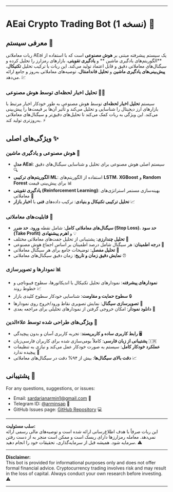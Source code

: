 
---

# AEai Crypto Trading Bot (نسخه 1) 🚀

## معرفی سیستم 🧠

ربات معاملاتی AEai یک سیستم پیشرفته مبتنی بر **هوش مصنوعی** است که با استفاده از **الگوریتم‌های یادگیری ماشین ** و **یادگیری تقویتی**، بازارهای رمزارز را تحلیل کرده و سیگنال‌های معاملاتی دقیق و قابل اعتماد تولید می‌کند. این ربات با ترکیب تحلیل **تکنیکال**، **پیش‌بینی‌های یادگیری ماشین** و **تحلیل فاندامنتال**، توصیه‌های معاملاتی به‌روز و جامع ارائه می‌دهد. 💹

### تحلیل اخبار لحظه‌ای توسط هوش مصنوعی 📰🤖  
سیستم **تحلیل اخبار لحظه‌ای** توسط هوش مصنوعی به طور خودکار اخبار مرتبط با بازارهای ارز دیجیتال را شناسایی و تحلیل می‌کند و تأثیر آن‌ها بر قیمت‌ها را پیش‌بینی می‌کند. این ویژگی به ربات کمک می‌کند تا تحلیل‌های دقیق‌تر و سیگنال‌های معاملاتی به‌روزتری تولید کند. ⚡️

## ویژگی‌های اصلی ✨

### هوش مصنوعی و یادگیری ماشین 🤖

- **مدل AEai**: سیستم اصلی هوش مصنوعی برای تحلیل و شناسایی سیگنال‌های دقیق 🔍
- **الگوریتم‌های ترکیبی ML**: استفاده از الگوریتم‌های **LSTM**، **XGBoost** و **Random Forest** برای پیش‌بینی قیمت 📊
- **یادگیری تقویتی (Reinforcement Learning)**: بهینه‌سازی مستمر استراتژی‌های معاملاتی 🤖
- **تحلیل ترکیبی تکنیکال و بنیادی**: ترکیب داده‌های **فنی** با **اخبار بازار** 📈

### قابلیت‌های معاملاتی 💼

- **سیگنال‌های معاملاتی کامل**: شامل نقطه **ورود**، **حد ضرر (Stop Loss)**، **حد سود (Take Profit)** و **اهرم پیشنهادی** 💡
- **تحلیل چندارزی**: پشتیبانی از تحلیل جفت‌های معاملاتی مختلف 🔄
- **درجه اطمینان**: هر سیگنال شامل درصد اطمینان بر اساس اجماع هوش مصنوعی 🧠
- **تحلیل مفصل**: توضیحات جامع برای هر سیگنال معاملاتی 📑
- **نمایش دقیق زمان و تاریخ**: زمان دقیق سیگنال‌های معاملاتی ⏰

### نمودارها و تصویرسازی 📊

- **نمودارهای پیشرفته**: نمودارهای تحلیل تکنیکال با اندیکاتورها، سطوح فیبوناچی و خطوط روند 📈
- **سطوح حمایت و مقاومت**: شناسایی خودکار سطوح کلیدی بازار 🔒
- **تصویرسازی سیگنال**: نمایش تصویری نقاط ورود/خروج روی نمودارها 🎯
- **دانلود نمودار**: امکان خروجی گرفتن از نمودارهای تحلیلی برای مراجعه بعدی 💾

### ویژگی‌های طراحی شده توسط علاءالدین 🎨

- **رابط کاربری ساده و کاربرپسند**: تجربه کاربری آسان و بدون پیچیدگی 🖥️
- **پشتیبانی از زبان فارسی**: کاملاً بومی‌سازی شده برای کاربران فارسی‌زبان 🇮🇷
- **عملکرد خودکار کامل**: سیستم به صورت خودکار عمل می‌کند و نیازی به تنظیمات پیچیده ندارد 🔧
- **دقت بالای سیگنال‌ها**: بیش از ۹۴% دقت در سیگنال‌های معاملاتی 📈

## پشتیبانی 📨

For any questions, suggestions, or issues:
- Email: sardarianarmin1@gmail.com 📧
- Telegram ID: [@arminsap](https://t.me/arminsap) 📱
- GitHub Issues page: [GitHub Repository]((https://github.com/Armin2007sa)) 💻

---

**سلب مسئولیت:**  
این ربات صرفاً با هدف اطلاع‌رسانی ارائه شده است و توصیه‌های مالی رسمی ارائه نمی‌دهد. معامله رمزارزها دارای ریسک است و ممکن است منجر به از دست رفتن سرمایه شود. همیشه قبل از سرمایه‌گذاری، تحقیقات خود را انجام دهید. ⚠️

---

**Disclaimer:**  
This bot is provided for informational purposes only and does not offer formal financial advice. Cryptocurrency trading involves risk and may result in the loss of capital. Always conduct your own research before investing. ⚠️

---
